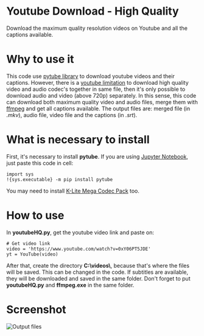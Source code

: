 # Youtube Download - High Quality
Download the maximum quality resolution videos on Youtube and all the captions available.

# Why to use it
This code use [pytube library](https://python-pytube.readthedocs.io/en/latest/) to download youtube videos and their captions. However, there is a [youtube limitation](https://github.com/nficano/pytube) to download high quality video and audio codec's together in same file, then it's only possible to download audio and video (above 720p) separately. In this sense, this code can download both maximum quality video and audio files, merge them with [ffmpeg](https://www.ffmpeg.org/documentation.html) and get all captions available. The output files are: merged file (in *.mkv*), audio file, video file and the captions (in *.srt*). 

# What is necessary to install
First, it's necessary to install **pytube**. If you are using [Jupyter Notebook](https://jupyter.org/), just paste this code in cell:
```
import sys
!{sys.executable} -m pip install pytube
```
You may need to install [K-Lite Mega Codec Pack](https://k-lite-mega-codec-pack.br.uptodown.com/windows) too. 

# How to use
In **youtubeHQ.py**, get the youtube video link and paste on:
```
# Get video link
video = 'https://www.youtube.com/watch?v=0xY06PT5JDE'
yt = YouTube(video)
```
After that, create the directory **C:\\videos\\**, because that's where the files will be saved. This can be changed in the code. If subtitles are available, they will be downloaded and saved in the same folder. Don't forget to put **youtubeHQ.py** and **ffmpeg.exe** in the same folder. 

# Screenshot
![Output files](https://user-images.githubusercontent.com/56649205/71645595-63040080-2cb9-11ea-85be-08f04d7e2c6b.PNG)
